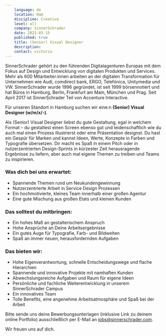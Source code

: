 ```yaml
---
    language: de
    location: Ham
    discipline: Creative
    level: all
    company: SinnerSchrader
    date: 2021-03-15
    published: true
    title: (Senior) Visual Designer
    description: 
    contact: victoria
---
```


SinnerSchrader gehört zu den führenden Digitalagenturen Europas mit dem Fokus auf Design und Entwicklung von digitalen Produkten und Services. Mehr als 600 Mitarbeiter:innen arbeiten an der digitalen Transformation für Unternehmen wie Audi, comdirect bank, ERGO, Telefónica, Unitymedia und VW. SinnerSchrader wurde 1996 gegründet, ist seit 1999 börsennotiert und hat Büros in Hamburg, Berlin, Frankfurt am Main, München und Prag. Seit April 2017 ist SinnerSchrader Teil von Accenture Interactive.
 
Für unseren Standort in Hamburg suchen wir eine:n **(Senior) Visual Designer (w/m/x/-)**.

Als (Senior) Visual Designer liebst du gute Gestaltung, egal in welchem Format – du gestaltest einen Screen ebenso gut und leidenschaftlich wie du auch mal einen Prozess illustrierst oder eine Präsentation designst. Du hast ein Gespür für Marken und kannst Ideen, Werte, Konzepte in Farben und Typografie übersetzen. Dir macht es Spaß in einem Pitch oder in nutzerzentrierten Design-Sprints in kürzester Zeit herausragende Ergebnisse zu liefern, aber auch mal eigene Themen zu treiben und Teams zu inspirieren.
 
### Was dich bei uns erwartet: 
 
- Spannende Themen rund um Neukundengewinnung
- Nutzerzentrierte Arbeit in Service Design Prozessen
- Ein hochmotivierte, kleines Team innerhalb einer großen Agentur
- Eine gute Mischung aus großen Etats und kleinen Kunden
 
### Das solltest du mitbringen: 
 
- Ein hohes Maß an gestalterischem Anspruch
- Hohe Ansprüche an Deine Arbeitsergebnisse
- Ein gutes Auge für Typografie, Farb- und Bildwelten
- Spaß an immer neuen, herausfordernden Aufgaben
 
### Das bieten wir:
 
- Hohe Eigenverantwortung, schnelle Entscheidungswege und flache Hierarchien
- Spannende und innovative Projekte mit namhaften Kunden
- Abwechslungsreiche Aufgaben und Raum für eigene Ideen
- Persönliche und fachliche Weiterentwicklung in unserem SinnerSchrader Campus
- Ein innovatives Team
- Tolle Benefits, eine angenehme Arbeitsatmosphäre und Spaß bei der Arbeit
 
Bitte sende uns deine Bewerbungsunterlagen (inklusive Link zu deinem online Portfolio) ausschließlich per E-Mail an <jobs@sinnerschrader.com>. 
 
Wir freuen uns auf dich.
